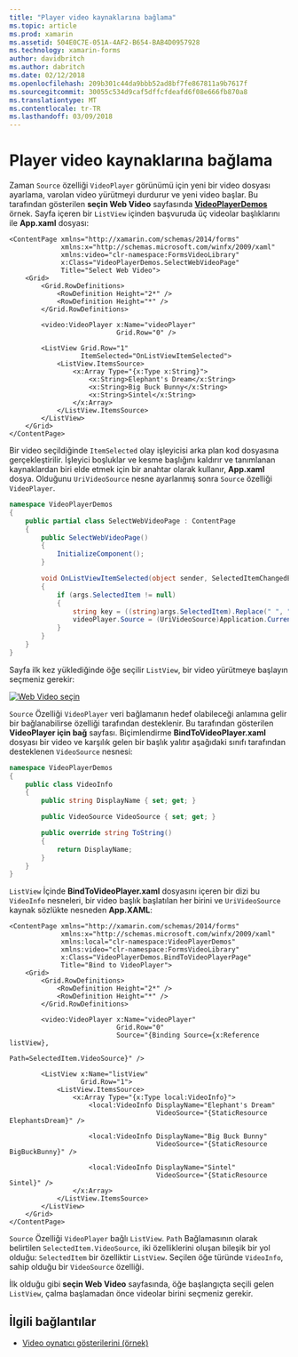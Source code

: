 ```yaml
---
title: "Player video kaynaklarına bağlama"
ms.topic: article
ms.prod: xamarin
ms.assetid: 504E0C7E-051A-4AF2-B654-BAB4D0957928
ms.technology: xamarin-forms
author: davidbritch
ms.author: dabritch
ms.date: 02/12/2018
ms.openlocfilehash: 209b301c44da9bbb52ad8bf7fe867811a9b7617f
ms.sourcegitcommit: 30055c534d9caf5dffcfdeafd6f08e666fb870a8
ms.translationtype: MT
ms.contentlocale: tr-TR
ms.lasthandoff: 03/09/2018
---
```

# <a name="binding-video-sources-to-the-player"></a>Player video kaynaklarına bağlama

Zaman `Source` özelliği `VideoPlayer` görünümü için yeni bir video dosyası ayarlama, varolan video yürütmeyi durdurur ve yeni video başlar. Bu tarafından gösterilen **seçin Web Video** sayfasında [ **VideoPlayerDemos** ](https://developer.xamarin.com/samples/xamarin-forms/customrenderers/VideoPlayerDemos/) örnek. Sayfa içeren bir `ListView` içinden başvuruda üç videolar başlıklarını ile **App.xaml** dosyası:

```xaml
<ContentPage xmlns="http://xamarin.com/schemas/2014/forms"
             xmlns:x="http://schemas.microsoft.com/winfx/2009/xaml"
             xmlns:video="clr-namespace:FormsVideoLibrary"
             x:Class="VideoPlayerDemos.SelectWebVideoPage"
             Title="Select Web Video">
    <Grid>
        <Grid.RowDefinitions>
            <RowDefinition Height="2*" />
            <RowDefinition Height="*" />
        </Grid.RowDefinitions>
        
        <video:VideoPlayer x:Name="videoPlayer"
                           Grid.Row="0" />

        <ListView Grid.Row="1"
                  ItemSelected="OnListViewItemSelected">
            <ListView.ItemsSource>
                <x:Array Type="{x:Type x:String}">
                    <x:String>Elephant's Dream</x:String>
                    <x:String>Big Buck Bunny</x:String>
                    <x:String>Sintel</x:String>
                </x:Array>
            </ListView.ItemsSource>
        </ListView>
    </Grid>
</ContentPage>
```

Bir video seçildiğinde `ItemSelected` olay işleyicisi arka plan kod dosyasına gerçekleştirilir. İşleyici boşluklar ve kesme başlığını kaldırır ve tanımlanan kaynaklardan biri elde etmek için bir anahtar olarak kullanır, **App.xaml** dosya. Olduğunu `UriVideoSource` nesne ayarlanmış sonra `Source` özelliği `VideoPlayer`.

```csharp
namespace VideoPlayerDemos
{
    public partial class SelectWebVideoPage : ContentPage
    {
        public SelectWebVideoPage()
        {
            InitializeComponent();
        }

        void OnListViewItemSelected(object sender, SelectedItemChangedEventArgs args)
        {
            if (args.SelectedItem != null)
            {
                string key = ((string)args.SelectedItem).Replace(" ", "").Replace("'", "");
                videoPlayer.Source = (UriVideoSource)Application.Current.Resources[key];
            }
        }
    }
}
```

Sayfa ilk kez yüklediğinde öğe seçilir `ListView`, bir video yürütmeye başlayın seçmeniz gerekir:

[![Web Video seçin](source-bindings-images/selectwebvideo-small.png "seçin Web Video")](source-bindings-images/selectwebvideo-large.png#lightbox "Web Video seçin")

`Source` Özelliği `VideoPlayer` veri bağlamanın hedef olabileceği anlamına gelir bir bağlanabilirse özelliği tarafından desteklenir. Bu tarafından gösterilen **VideoPlayer için bağ** sayfası. Biçimlendirme **BindToVideoPlayer.xaml** dosyası bir video ve karşılık gelen bir başlık yalıtır aşağıdaki sınıfı tarafından desteklenen `VideoSource` nesnesi:

```csharp
namespace VideoPlayerDemos
{
    public class VideoInfo
    {
        public string DisplayName { set; get; }

        public VideoSource VideoSource { set; get; }

        public override string ToString()
        {
            return DisplayName;
        }
    }
}
```

`ListView` İçinde **BindToVideoPlayer.xaml** dosyasını içeren bir dizi bu `VideoInfo` nesneleri, bir video başlık başlatılan her birini ve `UriVideoSource` kaynak sözlükte nesneden  **App.XAML**:

```xaml
<ContentPage xmlns="http://xamarin.com/schemas/2014/forms"
             xmlns:x="http://schemas.microsoft.com/winfx/2009/xaml"
             xmlns:local="clr-namespace:VideoPlayerDemos"
             xmlns:video="clr-namespace:FormsVideoLibrary"
             x:Class="VideoPlayerDemos.BindToVideoPlayerPage"
             Title="Bind to VideoPlayer">
    <Grid>
        <Grid.RowDefinitions>
            <RowDefinition Height="2*" />
            <RowDefinition Height="*" />
        </Grid.RowDefinitions>

        <video:VideoPlayer x:Name="videoPlayer"
                           Grid.Row="0"
                           Source="{Binding Source={x:Reference listView},
                                            Path=SelectedItem.VideoSource}" />

        <ListView x:Name="listView"
                  Grid.Row="1">
            <ListView.ItemsSource>
                <x:Array Type="{x:Type local:VideoInfo}">
                    <local:VideoInfo DisplayName="Elephant's Dream"
                                     VideoSource="{StaticResource ElephantsDream}" />

                    <local:VideoInfo DisplayName="Big Buck Bunny"
                                     VideoSource="{StaticResource BigBuckBunny}" />

                    <local:VideoInfo DisplayName="Sintel"
                                     VideoSource="{StaticResource Sintel}" />
                </x:Array>
            </ListView.ItemsSource>
        </ListView>
    </Grid>
</ContentPage>
```

`Source` Özelliği `VideoPlayer` bağlı `ListView`. `Path` Bağlamasının olarak belirtilen `SelectedItem.VideoSource`, iki özelliklerini oluşan bileşik bir yol olduğu: `SelectedItem` bir özelliktir `ListView`. Seçilen öğe türünde `VideoInfo`, sahip olduğu bir `VideoSource` özelliği.

İlk olduğu gibi **seçin Web Video** sayfasında, öğe başlangıçta seçili gelen `ListView`, çalma başlamadan önce videolar birini seçmeniz gerekir.


## <a name="related-links"></a>İlgili bağlantılar

- [Video oynatıcı gösterilerini (örnek)](https://developer.xamarin.com/samples/xamarin-forms/customrenderers/VideoPlayerDemos/)
